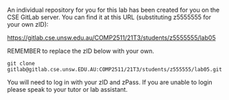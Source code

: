 An individual repository for you for this lab has been created for you on the CSE GitLab server. You can find it at this URL (substituting z5555555 for your own zID):

https://gitlab.cse.unsw.edu.au/COMP2511/21T3/students/z5555555/lab05

REMEMBER to replace the zID below with your own.

`git clone gitlab@gitlab.cse.unsw.EDU.AU:COMP2511/21T3/students/z555555/lab05.git`

You will need to log in with your zID and zPass. If you are unable to login please speak to your tutor or lab assistant.
